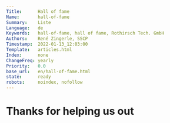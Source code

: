 ```yaml
---
Title:      Hall of fame
Name:       hall-of-fame
Summary:    Liste
Language:   de
Keywords:   hall-of-fame, hall of fame, Rothirsch Tech. GmbH
Authors:    René Zingerle, SSCP
Timestamp:  2022-01-13_12:03:00
Template:   articles.html
Index:      none
ChangeFreq: yearly
Priority:   0.0
base_url:   en/hall-of-fame.html
state:      ready
robots:     noindex, nofollow
---
```


# Thanks for helping us out
